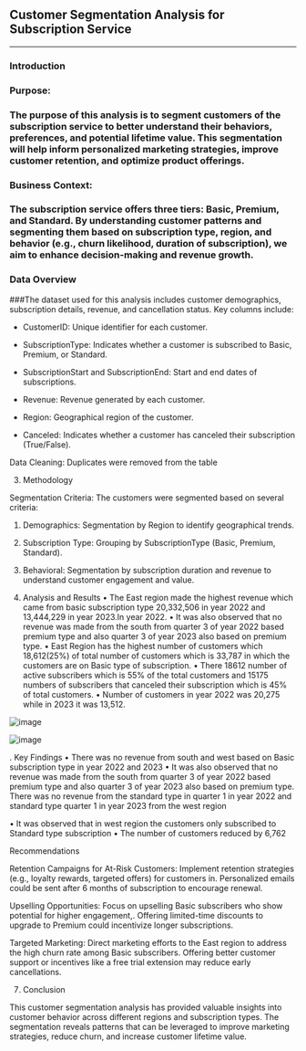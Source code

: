 ## Customer Segmentation Analysis for Subscription Service
---

### Introduction

### Purpose:

### The purpose of this analysis is to segment customers of the subscription service to better understand their behaviors, preferences, and potential lifetime value. This segmentation will help inform personalized marketing strategies, improve customer retention, and optimize product offerings.

### Business Context: 
### The subscription service offers three tiers: Basic, Premium, and Standard. By understanding customer patterns and segmenting them based on subscription type, region, and behavior (e.g., churn likelihood, duration of subscription), we aim to enhance decision-making and revenue growth.


### Data Overview

###The dataset used for this analysis includes customer demographics, subscription details, revenue, and cancellation status. Key columns include:

- CustomerID: Unique identifier for each customer.

- SubscriptionType: Indicates whether a customer is subscribed to Basic, Premium, or Standard.

- SubscriptionStart and SubscriptionEnd: Start and end dates of subscriptions.

- Revenue: Revenue generated by each customer.

- Region: Geographical region of the customer.

- Canceled: Indicates whether a customer has canceled their subscription (True/False).


Data Cleaning: Duplicates were removed from the table

3. Methodology

Segmentation Criteria: The customers were segmented based on several criteria:

1. Demographics: Segmentation by Region to identify geographical trends.


2. Subscription Type: Grouping by SubscriptionType (Basic, Premium, Standard).


3. Behavioral: Segmentation by subscription duration and revenue to understand customer engagement and value.

4. Analysis and Results
•	The East region made the highest revenue which came from basic subscription type 20,332,506 in year 2022 and 13,444,229 in year 2023.In year 2022. 
•	It was also observed that no revenue was made from the south from quarter 3 of year 2022 based premium type and also quarter 3 of year 2023 also based on premium type. 
•	East Region has the highest number of customers which 18,612(25%) of total number of customers which is 33,787 in which the customers are on Basic type of subscription.
•	There 18612 number of active subscribers which is 55% of the total customers and 15175 numbers of subscribers that canceled their subscription which is 45% of total customers.
•	Number of customers in year 2022 was 20,275 while in 2023 it was 13,512.

![image](https://github.com/user-attachments/assets/a9112080-6ff6-4db9-b0a4-19cd0d7d1dea)

![image](https://github.com/user-attachments/assets/114c87a2-5fcd-4809-b6de-133d6c419d08)

. Key Findings
•	 There was no revenue from south and west based on Basic subscription type in year 2022 and 2023
•	It was also observed that no revenue was made from the south from quarter 3 of year 2022 based premium type and also quarter 3 of year 2023 also based on premium type. There was no revenue from the standard type in quarter 1 in year 2022 and standard type quarter 1 in year 2023 from the west region

•	It was observed that in west region the customers only subscribed to Standard type subscription
•	The number of customers reduced by 6,762


 Recommendations

Retention Campaigns for At-Risk Customers: Implement retention strategies (e.g., loyalty rewards, targeted offers) for customers in. Personalized emails could be sent after 6 months of subscription to encourage renewal.

Upselling Opportunities: Focus on upselling Basic subscribers who show potential for higher engagement,. Offering limited-time discounts to upgrade to Premium could incentivize longer subscriptions.

Targeted Marketing: Direct marketing efforts to the East region to address the high churn rate among Basic subscribers. Offering better customer support or incentives like a free trial extension may reduce early cancellations.


7. Conclusion

This customer segmentation analysis has provided valuable insights into customer behavior across different regions and subscription types. The segmentation reveals patterns that can be leveraged to improve marketing strategies, reduce churn, and increase customer lifetime value.






